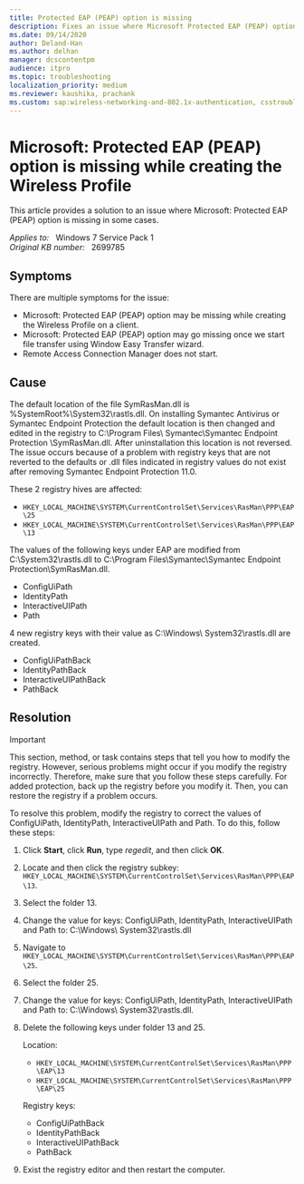 ```yaml
---
title: Protected EAP (PEAP) option is missing
description: Fixes an issue where Microsoft Protected EAP (PEAP) option is missing.
ms.date: 09/14/2020
author: Deland-Han
ms.author: delhan
manager: dcscontentpm
audience: itpro
ms.topic: troubleshooting
localization_priority: medium
ms.reviewer: kaushika, prachank
ms.custom: sap:wireless-networking-and-802.1x-authentication, csstroubleshoot
---
```

# Microsoft: Protected EAP (PEAP) option is missing while creating the Wireless Profile

This article provides a solution to an issue where Microsoft: Protected EAP (PEAP) option is missing in some cases.

_Applies to:_ &nbsp; Windows 7 Service Pack 1  
_Original KB number:_ &nbsp; 2699785

## Symptoms

There are multiple symptoms for the issue:

- Microsoft: Protected EAP (PEAP) option may be missing while creating the Wireless Profile on a client.
- Microsoft: Protected EAP (PEAP) option may go missing once we start file transfer using Window Easy Transfer wizard.
- Remote Access Connection Manager does not start.

## Cause

The default location of the file SymRasMan.dll is %SystemRoot%\System32\rastls.dll. On installing Symantec Antivirus or Symantec Endpoint Protection the default location is then changed and edited in the registry to C:\Program Files\ Symantec\Symantec Endpoint Protection \SymRasMan.dll. After uninstallation this location is not reversed. The issue occurs because of a problem with registry keys that are not reverted to the defaults or .dll files indicated in registry values do not exist after removing Symantec Endpoint Protection 11.0.

These 2 registry hives are affected:

- `HKEY_LOCAL_MACHINE\SYSTEM\CurrentControlSet\Services\RasMan\PPP\EAP\25`
- `HKEY_LOCAL_MACHINE\SYSTEM\CurrentControlSet\Services\RasMan\PPP\EAP\13`

The values of the following keys under EAP are modified from C:\System32\rastls.dll to C:\Program Files\Symantec\Symantec Endpoint Protection\SymRasMan.dll.

- ConfigUiPath
- IdentityPath
- InteractiveUIPath
- Path

4 new registry keys with their value as C:\Windows\ System32\rastls.dll are created.

- ConfigUiPathBack
- IdentityPathBack
- InteractiveUIPathBack
- PathBack

## Resolution

> [!IMPORTANT]
> This section, method, or task contains steps that tell you how to modify the registry. However, serious problems might occur if you modify the registry incorrectly. Therefore, make sure that you follow these steps carefully. For added protection, back up the registry before you modify it. Then, you can restore the registry if a problem occurs.

To resolve this problem, modify the registry to correct the values of ConfigUiPath, IdentityPath, InteractiveUIPath and Path. To do this, follow these steps:

1. Click **Start**, click **Run**, type *regedit*, and then click **OK**.
2. Locate and then click the registry subkey: `HKEY_LOCAL_MACHINE\SYSTEM\CurrentControlSet\Services\RasMan\PPP\EAP\13`.
3. Select the folder 13.
4. Change the value for keys: ConfigUiPath, IdentityPath, InteractiveUIPath and Path to: C:\Windows\ System32\rastls.dll
5. Navigate to `HKEY_LOCAL_MACHINE\SYSTEM\CurrentControlSet\Services\RasMan\PPP\EAP\25`.
6. Select the folder 25.
7. Change the value for keys: ConfigUiPath, IdentityPath, InteractiveUIPath and Path to: C:\Windows\ System32\rastls.dll.
8. Delete the following keys under folder 13 and 25.

    Location:
    - `HKEY_LOCAL_MACHINE\SYSTEM\CurrentControlSet\Services\RasMan\PPP\EAP\13`
    - `HKEY_LOCAL_MACHINE\SYSTEM\CurrentControlSet\Services\RasMan\PPP\EAP\25`

    Registry keys:

    - ConfigUiPathBack
    - IdentityPathBack
    - InteractiveUIPathBack
    - PathBack

9. Exist the registry editor and then restart the computer.
